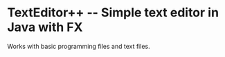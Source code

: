 # TextEditor++ -- Simple text editor in Java with FX

Works with basic programming files and text files.
